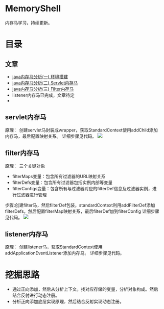 # MemoryShell
内存马学习，持续更新。


# 目录

## 文章
- [java内存马分析(一) 环境搭建](https://mp.weixin.qq.com/s/4Bz6UQzC6SEnjSPC4W5fyQ)
- [java内存马分析(二) Servlet内存马](https://mp.weixin.qq.com/s/VLc5TmTAuCttS_DhUSdBuw)
- [java内存马分析(三) Filter内存马](https://mp.weixin.qq.com/s/OWH42PojsFGO4fHSsUJhnw)
- listener内存马已完成，文章待定
- 

## servlet内存马
原理：
创建servlet马封装成wrapper，获取StandardContext使用addChild添加内存马，最后配置映射关系。
详细步骤见代码。
![](img/servlet.png)

## filter内存马
原理： 
三个关键对象
- filterMaps变量：包含所有过滤器的URL映射关系
- filterDefs变量：包含所有过滤器包括实例内部等变量
- filterConfigs变量：包含所有与过滤器对应的filterDef信息及过滤器实例，进行过滤器进行管理   
 
步骤:创建filter马，然后filterDef包装，standardContext利用addFilterDef添加filterDefs，然后配置filterMap映射关系，最后filterDef加到filterConfig
详细步骤见代码。
![](img/filter.png)

## listener内存马
原理：
创建listener马，获取StandardContext使用addApplicationEventListener添加内存马。
详细步骤见代码。

# 挖掘思路
- 通过正向添加，然后从分析上下文。找对应存储的变量，分析对象构成。然后结合反射进行动态注册。
- 分析正向添加底层实现原理，然后结合反射实现动态注册。
